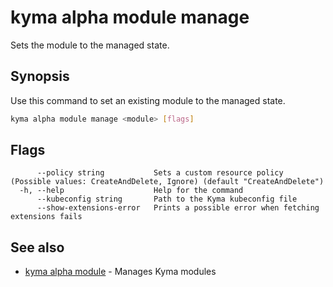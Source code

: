 # kyma alpha module manage

Sets the module to the managed state.

## Synopsis

Use this command to set an existing module to the managed state.

```bash
kyma alpha module manage <module> [flags]
```

## Flags

```text
      --policy string           Sets a custom resource policy (Possible values: CreateAndDelete, Ignore) (default "CreateAndDelete")
  -h, --help                    Help for the command
      --kubeconfig string       Path to the Kyma kubeconfig file
      --show-extensions-error   Prints a possible error when fetching extensions fails
```

## See also

* [kyma alpha module](kyma_alpha_module.md) - Manages Kyma modules
